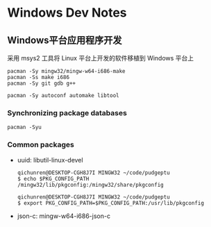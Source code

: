﻿---
layout: single
position: Developer
---

# Windows Dev Notes

## Windows平台应用程序开发

采用 msys2 工具将 Linux 平台上开发的软件移植到 Windows 平台上

    pacman -Sy mingw32/mingw-w64-i686-make
    pacman -Ss make i686
    pacman -Sy git gdb g++
    
    pacman -Sy autoconf automake libtool
    
### Synchronizing package databases 

    pacman -Syu

### Common packages

* uuid: libutil-linux-devel

      qichunren@DESKTOP-CGH8J7I MINGW32 ~/code/pudgeptu
      $ echo $PKG_CONFIG_PATH
      /mingw32/lib/pkgconfig:/mingw32/share/pkgconfig

      qichunren@DESKTOP-CGH8J7I MINGW32 ~/code/pudgeptu
      $ export PKG_CONFIG_PATH=$PKG_CONFIG_PATH:/usr/lib/pkgconfig

* json-c:  mingw-w64-i686-json-c




